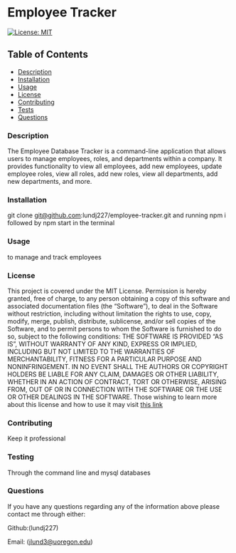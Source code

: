 
  # Employee Tracker 

  
  [![License: MIT](https://img.shields.io/badge/License-MIT-yellow.svg)](https://opensource.org/licenses/MIT) 

  
  ## Table of Contents
  - [Description](#description)
  - [Installation](#installation)
  - [Usage](#usage)
  - [License](#license)
  - [Contributing](#contributing)
  - [Tests](#testing)
  - [Questions](#questions)
  
  ### Description
  The Employee Database Tracker is a command-line application that allows users to manage employees, roles, and departments within a company. It provides functionality to view all employees, add new employees, update employee roles, view all roles, add new roles, view all departments, add new departments, and more.
  
  ### Installation
  git clone git@github.com:lundj227/employee-tracker.git and running npm i followed by npm start in the terminal
  
  ### Usage
  to manage and track employees
  
  ### License
  This project is covered under the MIT License. Permission is hereby granted, free of charge, to any person obtaining a copy of this software and associated documentation files (the “Software”), to deal in the Software without restriction, including without limitation the rights to use, copy, modify, merge, publish, distribute, sublicense, and/or sell copies of the Software, and to permit persons to whom the Software is furnished to do so, subject to the following conditions: THE SOFTWARE IS PROVIDED “AS IS”, WITHOUT WARRANTY OF ANY KIND, EXPRESS OR IMPLIED, INCLUDING BUT NOT LIMITED TO THE WARRANTIES OF MERCHANTABILITY, FITNESS FOR A PARTICULAR PURPOSE AND NONINFRINGEMENT. IN NO EVENT SHALL THE AUTHORS OR COPYRIGHT HOLDERS BE LIABLE FOR ANY CLAIM, DAMAGES OR OTHER LIABILITY, WHETHER IN AN ACTION OF CONTRACT, TORT OR OTHERWISE, ARISING FROM, OUT OF OR IN CONNECTION WITH THE SOFTWARE OR THE USE OR OTHER DEALINGS IN THE SOFTWARE.
Those wishing to learn more about this license and how to use it may visit [this link](https://opensource.org/license/mit/)
  
  ### Contributing
  Keep it professional
  
  ### Testing
  Through the command line and mysql databases
  
  ### Questions
  If you have any questions regarding any of the information above please contact me through either:

  Github:(lundj227)

  Email: (jlund3@uoregon.edu)
  